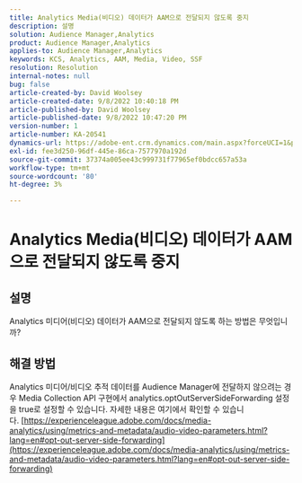 ```yaml
---
title: Analytics Media(비디오) 데이터가 AAM으로 전달되지 않도록 중지
description: 설명
solution: Audience Manager,Analytics
product: Audience Manager,Analytics
applies-to: Audience Manager,Analytics
keywords: KCS, Analytics, AAM, Media, Video, SSF
resolution: Resolution
internal-notes: null
bug: false
article-created-by: David Woolsey
article-created-date: 9/8/2022 10:40:18 PM
article-published-by: David Woolsey
article-published-date: 9/8/2022 10:47:20 PM
version-number: 1
article-number: KA-20541
dynamics-url: https://adobe-ent.crm.dynamics.com/main.aspx?forceUCI=1&pagetype=entityrecord&etn=knowledgearticle&id=6012852f-c72f-ed11-9db1-00224808613b
exl-id: fee3d250-96df-445e-86ca-7577970a192d
source-git-commit: 37374a005ee43c999731f77965ef0bdcc657a53a
workflow-type: tm+mt
source-wordcount: '80'
ht-degree: 3%

---
```


# Analytics Media(비디오) 데이터가 AAM으로 전달되지 않도록 중지

## 설명

Analytics 미디어(비디오) 데이터가 AAM으로 전달되지 않도록 하는 방법은 무엇입니까?

## 해결 방법


Analytics 미디어/비디오 추적 데이터를 Audience Manager에 전달하지 않으려는 경우 Media Collection API 구현에서 analytics.optOutServerSideForwarding 설정을 true로 설정할 수 있습니다. 자세한 내용은 여기에서 확인할 수 있습니다. [https://experienceleague.adobe.com/docs/media-analytics/using/metrics-and-metadata/audio-video-parameters.html?lang=en#opt-out-server-side-forwarding](https://experienceleague.adobe.com/docs/media-analytics/using/metrics-and-metadata/audio-video-parameters.html?lang=en#opt-out-server-side-forwarding)

